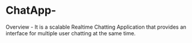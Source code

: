 # ChatApp-
Overview   - It is a scalable Realtime Chatting Application that provides an interface for multiple user chatting at the same time.
